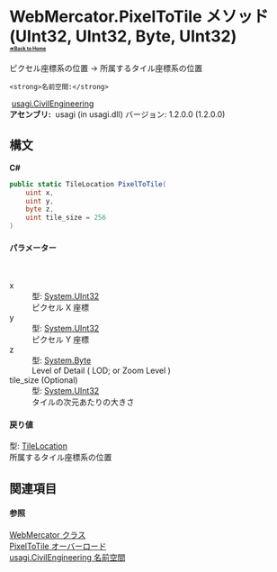 # WebMercator.PixelToTile メソッド (UInt32, UInt32, Byte, UInt32)<div style="font-size:30%"><a href="https://github.com/usagi/usagi.cs/blob/master/docs/Home.md">≪Back to Home</a></div> 

ピクセル座標系の位置 -> 所属するタイル座標系の位置


    <strong>名前空間:</strong>
&nbsp;<a href="N_usagi_CivilEngineering.md">usagi.CivilEngineering</a><br /><strong>アセンブリ:</strong>
&nbsp;usagi (in usagi.dll) バージョン: 1.2.0.0 (1.2.0.0)

## 構文

**C#**<br />
``` C#
public static TileLocation PixelToTile(
	uint x,
	uint y,
	byte z,
	uint tile_size = 256
)
```


#### パラメーター
&nbsp;<dl><dt>x</dt><dd>型: <a href="http://msdn2.microsoft.com/ja-jp/library/ctys3981" target="_blank">System.UInt32</a><br />ピクセル X 座標</dd><dt>y</dt><dd>型: <a href="http://msdn2.microsoft.com/ja-jp/library/ctys3981" target="_blank">System.UInt32</a><br />ピクセル Y 座標</dd><dt>z</dt><dd>型: <a href="http://msdn2.microsoft.com/ja-jp/library/yyb1w04y" target="_blank">System.Byte</a><br />Level of Detail ( LOD; or Zoom Level )</dd><dt>tile_size (Optional)</dt><dd>型: <a href="http://msdn2.microsoft.com/ja-jp/library/ctys3981" target="_blank">System.UInt32</a><br />タイルの次元あたりの大きさ</dd></dl>

#### 戻り値
型: <a href="T_usagi_CivilEngineering_TileLocation.md">TileLocation</a><br />所属するタイル座標系の位置

## 関連項目


#### 参照
<a href="T_usagi_CivilEngineering_WebMercator.md">WebMercator クラス</a><br /><a href="Overload_usagi_CivilEngineering_WebMercator_PixelToTile.md">PixelToTile オーバーロード</a><br /><a href="N_usagi_CivilEngineering.md">usagi.CivilEngineering 名前空間</a><br />